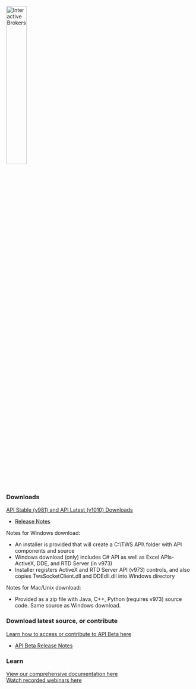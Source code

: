 <a href="http://www.interactivebrokers.com/en/main.php" target="_self">
  <img src="https://www.interactivebrokers.com/images/2015/template/logo-ib-ibkr-txtblk.svg" alt="Interactive Brokers" border="0" width="33%"/>
</a>

### Downloads
[API Stable (v981) and API Latest (v1010) Downloads](http://interactivebrokers.github.io/)    
 - [Release Notes](https://www.interactivebrokers.com/en/index.php?f=24356)

Notes for Windows download: 
 - An installer is provided that will create a C:\TWS API\ folder with API components and source
 - Windows download (only) includes C# API as well as Excel APIs- ActiveX, DDE, and RTD Server (in v973)
 - Installer registers ActiveX and RTD Server API (v973) controls, and also copies TwsSocketClient.dll and DDEdll.dll into Windows directory

Notes for Mac/Unix download: 
 - Provided as a zip file with Java, C++, Python (requires v973) source code. Same source as Windows download.
 

### Download latest source, or contribute
[Learn how to access or contribute to API Beta here](http://interactivebrokers.github.io/api_software_contribute.html)  
 - [API Beta Release Notes](https://www.interactivebrokers.com/en/index.php?f=5061&nhf=T)

### Learn
[View our comprehensive documentation here](http://interactivebrokers.github.io/tws-api/) <br>
[Watch recorded webinars here](https://www.interactivebrokers.com/en/index.php?f=1350&t=recorded&q=API&p=1)

